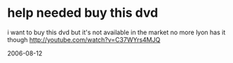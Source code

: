 # help needed buy this dvd

i want to buy this dvd but it's not available in the market no more
lyon has it though
http://youtube.com/watch?v=C37WYrs4MJQ

2006-08-12